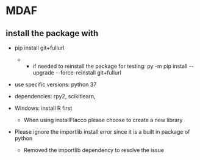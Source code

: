 # MDAF


## install the package with 
- pip install git+fullurl
    - - if needed to reinstall the package for testing: py -m pip install --upgrade --force-reinstall git+fullurl

- use specific versions: python 37

- dependencies: rpy2, scikitlearn, 

- Windows: install R first
    - When using installFlacco please choose to create a new library

- Please ignore the importlib install error since it is a built in package of python
    - Removed the importlib dependency to resolve the issue


